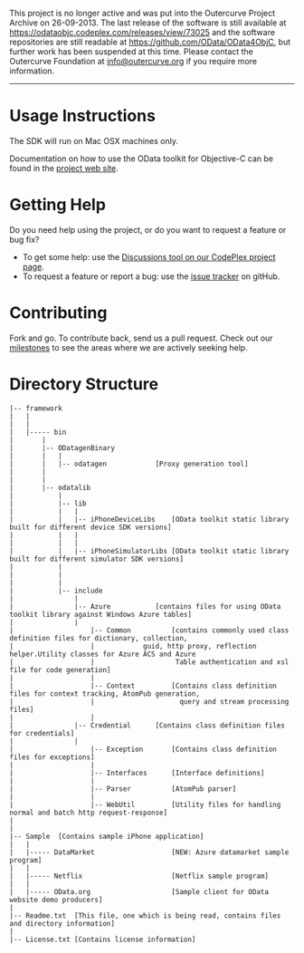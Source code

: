 This project is no longer active and was put into the Outercurve Project Archive on 26-09-2013. The last release of the software is still available at <a href="https://odataobjc.codeplex.com/releases/view/73025">https://odataobjc.codeplex.com/releases/view/73025</a> and the software repositories are still readable at <a href="https://github.com/OData/OData4ObjC">https://github.com/OData/OData4ObjC</a>, but further work has been suspended at this time. Please contact the Outercurve Foundation at <a href="mailto:info@outercurve.org">info@outercurve.org</a> if you require more information.</strong>

-----------------------------


Usage Instructions
==================

The SDK will run on Mac OSX machines only.

Documentation on how to use the OData toolkit for Objective-C can be found in the [project web site](http://odata.github.com/OData4ObjC/).

Getting Help
============

Do you need help using the project, or do you want to request a feature or bug fix?

* To get some help: use the [Discussions tool on our CodePlex project page](http://odataobjc.codeplex.com/discussions).
* To request a feature or report a bug: use the [issue tracker](https://github.com/OData/OData4ObjC/issues) on gitHub.


Contributing
============

Fork and go. To contribute back, send us a pull request. Check out our [milestones](https://github.com/OData/OData4ObjC/issues/milestones) to see the areas where we are actively seeking help.

Directory Structure
====================

	|-- framework
	|   |
	|	|
	|	|----- bin
	|		|
	|		|-- ODatagenBinary
	|		|	|
	|		|	|-- odatagen			[Proxy generation tool]
	|		|
	|		|
	|		|-- odatalib
	|			|
	|			|-- lib
	|			|   |
	|			|   |-- iPhoneDeviceLibs	[OData toolkit static library built for different device SDK versions]
	|		    |   |
	|			|   |
	|			|   |-- iPhoneSimulatorLibs	[OData toolkit static library built for different simulator SDK versions]
	|			|
	|			|
	|			|
	|			|-- include
	|				|
	|				|-- Azure       	[contains files for using OData toolkit library against Windows Azure tables]
	|  				|
	|			        |-- Common      	[contains commonly used class definition files for dictionary, collection, 
	|        			|			 guid, http proxy, reflection helper.Utility classes for Azure ACS and Azure
	|        			|               	 Table authentication and xsl file for code generation]
	|        			|
	|			        |-- Context     	[Contains class definition files for context tracking, AtomPub generation,
	|			        |               	  query and stream processing files]
	|			        |
	|				|-- Credential  	[Contains class definition files for credentials]
	|				|
	|			        |-- Exception  		[Contains class definition files for exceptions]
	|        			|
	|			        |-- Interfaces  	[Interface definitions]
	|			        |
	|			        |-- Parser     		[AtomPub parser]
	|        			|
	|			        |-- WebUtil     	[Utility files for handling normal and batch http request-response]
	|
	|
	|-- Sample	[Contains sample iPhone application]
	|	|
	|	|----- DataMarket					[NEW: Azure datamarket sample program]
	|	|
	|	|----- Netflix						[Netflix sample program]
	|	|
	|	|----- OData.org					[Sample client for OData website demo producers]
	|	
	|-- Readme.txt	[This file, one which is being read, contains files and directory information]
	|
	|-- License.txt	[Contains license information]
